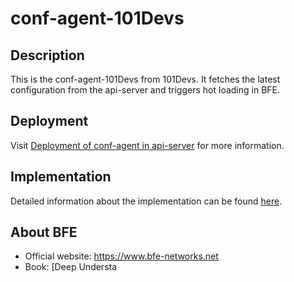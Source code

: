 # conf-agent-101Devs

## Description
This is the conf-agent-101Devs from 101Devs. It fetches the latest configuration from the api-server and triggers hot loading in BFE.

## Deployment
Visit [Deployment of conf-agent in api-server](https://github.com/bfenetworks/api-server/blob/develop/docs/zh_cn/deploy.md#confagent%E9%83%A8%E7%BD%B2) for more information.

## Implementation
Detailed information about the implementation can be found [here](/docs/zh_cn/implementation.md).

## About BFE
- Official website: https://www.bfe-networks.net
- Book: [Deep Understa
